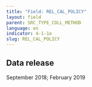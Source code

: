 ```yaml
---
title: "Field: REL_CAL_POLICY"
layout: field
parent: SRC_TYPE_COLL_METHOD
language: en
indicator: 4-1-1a
slug: REL_CAL_POLICY
---
```

## Data release

September 2018; February 2019
